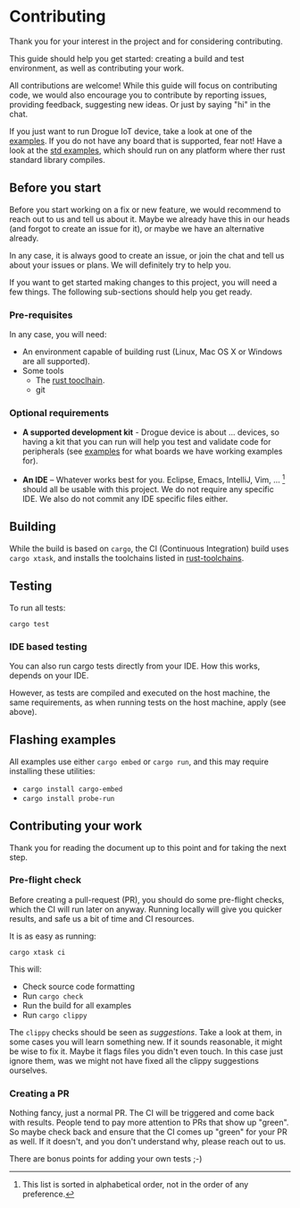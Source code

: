 
# Contributing

Thank you for your interest in the project and for considering contributing.

This guide should help you get started: creating a build and test environment, as well as contributing your work.

All contributions are welcome! While this guide will focus on contributing code, we would also encourage you to
contribute by reporting issues, providing feedback, suggesting new ideas. Or just by saying "hi" in the chat.

If you just want to run Drogue IoT device, take a look at one of the [examples](examples/). If you do not have any
board that is supported, fear not! Have a look at the [std examples](examples/std), which should run on any platform where
ther rust standard library compiles.

## Before you start

Before you start working on a fix or new feature, we would recommend to reach out to us and tell us about it. Maybe
we already have this in our heads (and forgot to create an issue for it), or maybe we have an alternative already.

In any case, it is always good to create an issue, or join the chat and tell us about your issues or plans. We will
definitely try to help you.

If you want to get started making changes to this project, you will need a few things. The following sub-sections
should help you get ready.

### Pre-requisites

In any case, you will need:

* An environment capable of building rust (Linux, Mac OS X or Windows are all supported).
* Some tools
  * The [rust tooclhain](https://rustup.rs).
  * git

### Optional requirements

* **A supported development kit** - Drogue device is about ... devices, so having a kit that you can run will help you test and validate code for peripherals (see [examples](examples/) for what boards we have working examples for).

* **An IDE** – Whatever works best for you. Eclipse, Emacs, IntelliJ, Vim, … [^1] should all be usable with this
  project. We do not require any specific IDE. We also do not commit any IDE specific files either.

[^1]: This list is sorted in alphabetical order, not in the order of any preference.

## Building

While the build is based on `cargo`, the CI (Continuous Integration) build uses `cargo xtask`, and installs the toolchains listed in [rust-toolchains](rust-toolchains).

## Testing

To run all tests:

    cargo test

### IDE based testing

You can also run cargo tests directly from your IDE. How this works, depends on your IDE.

However, as tests are compiled and executed on the host machine, the same requirements, as when running
tests on the host machine, apply (see above).

## Flashing examples

All examples use either `cargo embed` or `cargo run`, and this may require installing these utilities:

* `cargo install cargo-embed`
* `cargo install probe-run`

## Contributing your work

Thank you for reading the document up to this point and for taking the next step.

### Pre-flight check

Before creating a pull-request (PR), you should do some pre-flight checks, which the CI will run later on anyway.
Running locally will give you quicker results, and safe us a bit of time and CI resources.

It is as easy as running:

    cargo xtask ci

This will:

* Check source code formatting
* Run `cargo check`
* Run the build for all examples
* Run `cargo clippy`

The `clippy` checks should be seen as *suggestions*. Take a look at them, in some cases you will learn something new. If
it sounds reasonable, it might be wise to fix it. Maybe it flags files you didn't even touch. In this case just ignore
them, was we might not have fixed all the clippy suggestions ourselves.

### Creating a PR

Nothing fancy, just a normal PR. The CI will be triggered and come back with results. People tend to pay more attention
to PRs that show up "green". So maybe check back and ensure that the CI comes up "green" for your PR as well. If it
doesn't, and you don't understand why, please reach out to us.

There are bonus points for adding your own tests ;-)
